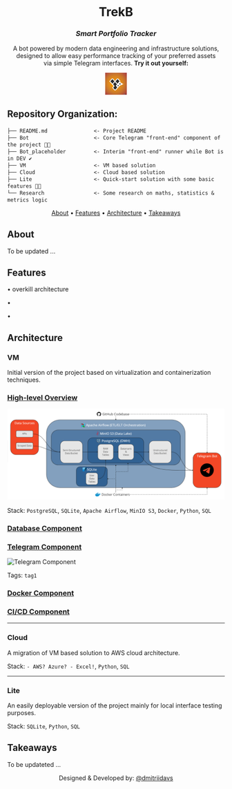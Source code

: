 <div align="center">

# TrekB
### *Smart Portfolio Tracker*

A bot powered by modern data engineering and infrastructure solutions,\
designed to allow easy performance tracking of your preferred assets\
via simple Telegram interfaces. **Try it out yourself:**

<a href="https://t.me/TrekB_bot">
  <img src="pics/TrekB_logo.png" alt="TrekB Logo" title="https://t.me/TrekB_bot" style="width:10% ; height:10%">
</a>

</div>

## Repository Organization:

    ├── README.md               <- Project README
    ├── Bot                     <- Core Telegram "front-end" component of the project 👨‍💻
    ├── Bot_placeholder         <- Interim "front-end" runner while Bot is in DEV ✔️
    ├── VM                      <- VM based solution
    ├── Cloud                   <- Cloud based solution
    ├── Lite                    <- Quick-start solution with some basic features 👨‍💻
    └── Research                <- Some research on maths, statistics & metrics logic

<div align="center">

[About](#about) •
[Features](#features) •
[Architecture](#architecture) •
[Takeaways](#takeaways)

</div>

## About

To be updated ...

## Features

• overkill architecture

•

•

## Architecture

### **VM**

Initial version of the project based on virtualization and containerization techniques.

### <ins> High-level Overview </ins>

![VM Architecture](pics/arch1.png?raw=true "VM Architecture")

Stack: `PostgreSQL`, `SQLite`, `Apache Airflow`, `MinIO S3`, `Docker`,
`Python`, `SQL`

### <ins> Database Component </ins>


### <ins> Telegram Component </ins>

![Telegram Component](pics/arch2.png?raw=true "Telegram Component")

Tags: `tag1`

### <ins> Docker Component </ins>

### <ins> CI/CD Component </ins>

---

### **Cloud**

A migration of VM based solution to AWS cloud architecture.

Stack: `- AWS? Azure? - Excel!`, `Python`, `SQL`

---

### **Lite**

An easily deployable version of the project mainly for
local interface testing purposes.

Stack: `SQLite`, `Python`, `SQL`

## Takeaways

To be updateted ...

<div align="center">

Designed & Developed by: [@dmitriidavs](https://t.me/dmitriidavs)

</div>
